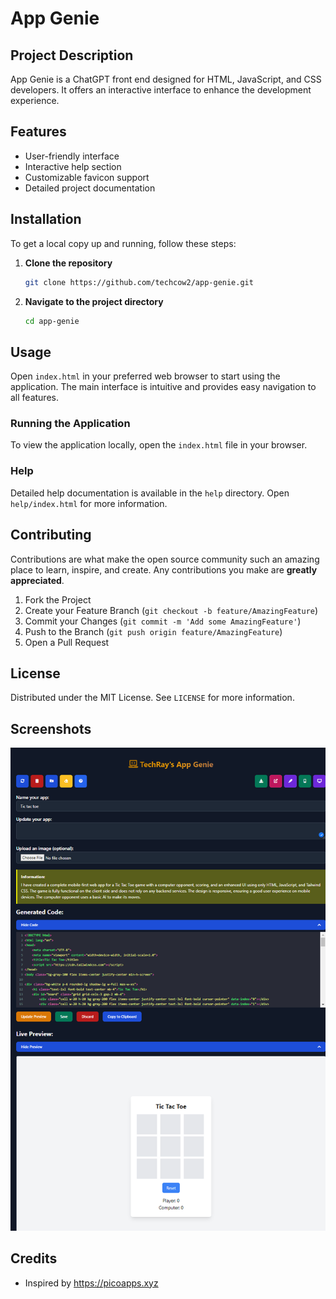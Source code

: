 # App Genie

## Project Description

App Genie is a ChatGPT front end designed for HTML, JavaScript, and CSS developers. It offers an interactive interface to enhance the development experience.

## Features

- User-friendly interface
- Interactive help section
- Customizable favicon support
- Detailed project documentation

## Installation

To get a local copy up and running, follow these steps:

1. **Clone the repository**
    ```sh
    git clone https://github.com/techcow2/app-genie.git
    ```
2. **Navigate to the project directory**
    ```sh
    cd app-genie
    ```

## Usage

Open `index.html` in your preferred web browser to start using the application. The main interface is intuitive and provides easy navigation to all features.

### Running the Application

To view the application locally, open the `index.html` file in your browser.

### Help

Detailed help documentation is available in the `help` directory. Open `help/index.html` for more information.

## Contributing

Contributions are what make the open source community such an amazing place to learn, inspire, and create. Any contributions you make are **greatly appreciated**.

1. Fork the Project
2. Create your Feature Branch (`git checkout -b feature/AmazingFeature`)
3. Commit your Changes (`git commit -m 'Add some AmazingFeature'`)
4. Push to the Branch (`git push origin feature/AmazingFeature`)
5. Open a Pull Request

## License

Distributed under the MIT License. See `LICENSE` for more information.

## Screenshots

![Logo](images/screenshot2.png)

## Credits

- Inspired by https://picoapps.xyz
